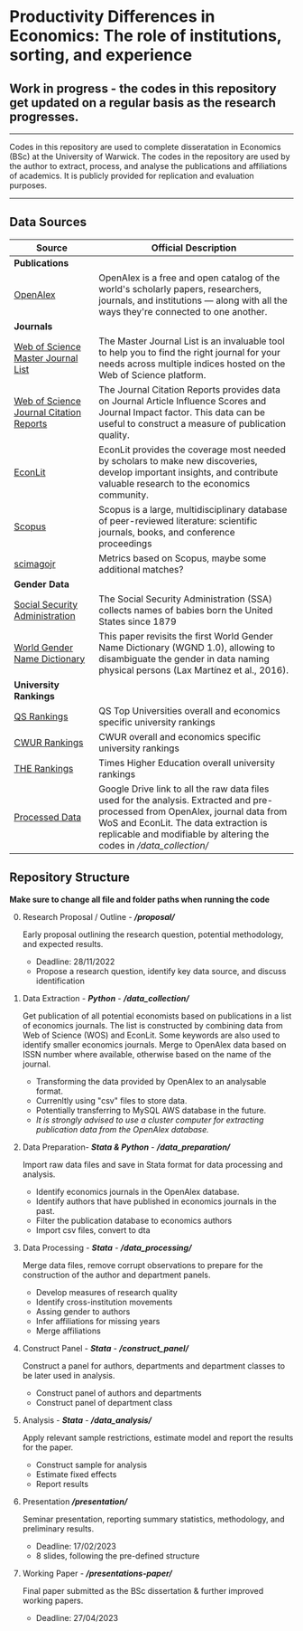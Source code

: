 # Productivity Differences in Economics: The role of institutions, sorting, and experience

## Work in progress - the codes in this repository get updated on a regular basis as the research progresses.

-------
Codes in this repository are used to complete disseratation in Economics (BSc) at the University of Warwick.
The codes in the repository are used by the author to extract, process, and analyse the publications and affiliations of academics. It is publicly provided for replication and evaluation purposes.

----------

## Data Sources
| Source | Official Description |
| ------ | ----------- | 
| **Publications** |
| [OpenAlex](https://openalex.org/) | OpenAlex is a free and open catalog of the world's scholarly papers, researchers, journals, and institutions — along with all the ways they're connected to one another.|
| **Journals** |
| [Web of Science Master Journal List](https://mjl.clarivate.com/collection-list-downloads) | The Master Journal List is an invaluable tool to help you to find the right journal for your needs across multiple indices hosted on the Web of Science platform.|
| [Web of Science Journal Citation Reports](https://jcr.clarivate.com/jcr/browse-journals) | The Journal Citation Reports provides data on Journal Article Influence Scores and Journal Impact factor. This data can be useful to construct a measure of publication quality.|
| [EconLit](https://www.aeaweb.org/econlit/journal_list.php) | EconLit provides the coverage most needed by scholars to make new discoveries, develop important insights, and contribute valuable research to the economics community.|
| [Scopus](https://www.scopus.com/sources.uri) | Scopus is a large, multidisciplinary database of peer-reviewed literature: scientific journals, books, and conference proceedings |
| [scimagojr](https://www.scimagojr.com/) | Metrics based on Scopus, maybe some additional matches? |
| **Gender Data** |
| [Social Security Administration](https://www.ssa.gov/oact/babynames/) | The Social Security Administration (SSA) collects names of babies born the United States since 1879 |
| [World Gender Name Dictionary ](https://dataverse.harvard.edu/dataset.xhtml?persistentId=doi:10.7910/DVN/MSEGSJ) | This paper revisits the first World Gender Name Dictionary (WGND 1.0), allowing to disambiguate the gender in data naming physical persons (Lax Martínez et al., 2016). |
| **University Rankings** |
| [QS Rankings](https://www.topuniversities.com/university-rankings)| QS Top Universities overall and economics specific university rankings |
| [CWUR Rankings](https://cwur.org/)| CWUR overall and economics specific university rankings |
| [THE Rankings](https://www.timeshighereducation.com/world-university-rankings)| Times Higher Education overall university rankings |
| [Processed Data](https://drive.google.com/drive/folders/1V2oDuHfGY-sSDt4ECUGdFOV_83uO-ACO?usp=share_link) | Google Drive link to all the raw data files used for the analysis. Extracted and pre-processed from OpenAlex, journal data from WoS and EconLit. The data extraction is replicable and modifiable by altering the codes in */data_collection/* |


## Repository Structure

**Make sure to change all file and folder paths when running the code**

0) Research Proposal / Outline - ***/proposal/***

    Early proposal outlining the research question, potential methodology, and expected results.

    - Deadline: 28/11/2022
    - Propose a research question, identify key data source, and discuss identification

1) Data Extraction - ***Python*** - ***/data_collection/***

    Get publication of all potential economists based on publications in a list of economics journals. The list is constructed by combining data from Web of Science (WOS) and EconLit. Some keywords are also used to identify smaller economics journals. Merge to OpenAlex data based on ISSN number where available, otherwise based on the name of the journal.

    - Transforming the data provided by OpenAlex to an analysable format.
    - Currenltly using "csv" files to store data.
    - Potentially transferring to MySQL AWS database in the future.
    - *It is strongly advised to use a cluster computer for extracting publication data from the OpenAlex database.*

2) Data Preparation- ***Stata & Python*** - ***/data_preparation/***

    Import raw data files and save in Stata format for data processing and analysis.

    - Identify economics journals in the OpenAlex database.
    - Identify authors that have published in economics journals in the past.
    - Filter the publication database to economics authors
    - Import csv files, convert to dta

3) Data Processing - ***Stata*** - ***/data_processing/***

    Merge data files, remove corrupt observations to prepare for the construction of the author and department panels.

    - Develop measures of research quality
    - Identify cross-institution movements
    - Assing gender to authors
    - Infer affiliations for missing years
    - Merge affiliations
4) Construct Panel  - ***Stata*** - ***/construct_panel/***

    Construct a panel for authors, departments and department classes to be later used in analysis.

    - Construct panel of authors and departments
    - Construct panel of department class

5) Analysis  - ***Stata*** - ***/data_analysis/***

    Apply relevant sample restrictions, estimate model and report the results for the paper.

    - Construct sample for analysis
    - Estimate fixed effects
    - Report results

6) Presentation ***/presentation/***

    Seminar presentation, reporting summary statistics, methodology, and preliminary results.

    - Deadline: 17/02/2023
    - 8 slides, following the pre-defined structure

7) Working Paper - ***/presentations-paper/***

    Final paper submitted as the BSc dissertation & further improved working papers.

    - Deadline: 27/04/2023
